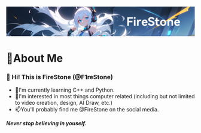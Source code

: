 ![Profile Background](https://github.com/F1reStone/F1reStone/blob/main/images/FRST_aibackground_github_readme.png "Profile Background, Create by Stable Diffusion AI.")
# 🤗About Me
### 👋 Hi! This is FireStone (@F1reStone)
- 🌱I'm currently learning C++ and Python.
- 👀I'm interested in most things computer related (including but not limited to video creation, design, AI Draw, etc.)
- 📫You'll probably find me @FireStone on the social media.

***Never stop believing in youself.***
<!--
**F1reStone/F1reStone** is a ✨ _special_ ✨ repository because its `README.md` (this file) appears on your GitHub profile.

Here are some ideas to get you started:

- 🔭 I’m currently working on ...
- 🌱 I’m currently learning ...
- 👯 I’m looking to collaborate on ...
- 🤔 I’m looking for help with ...
- 💬 Ask me about ...
- 📫 How to reach me: ...
- 😄 Pronouns: ...
- ⚡ Fun fact: ...
-->
